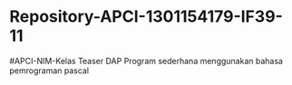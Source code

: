 # Repository-APCI-1301154179-IF39-11
 #APCI-NIM-Kelas
            Teaser DAP
            Program sederhana menggunakan bahasa pemrograman pascal
